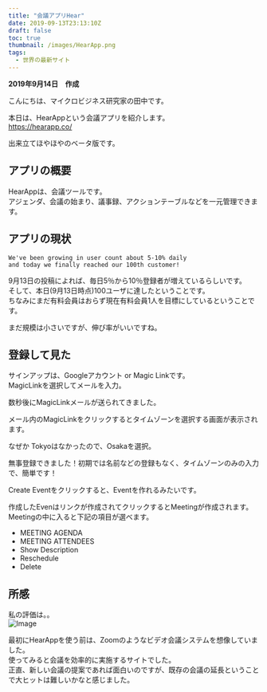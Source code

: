 ```yaml
---
title: "会議アプリHear"
date: 2019-09-13T23:13:10Z
draft: false
toc: true
thumbnail: /images/HearApp.png
tags:
  - 世界の最新サイト
---
```


**2019年9月14日　作成**

こんにちは、マイクロビジネス研究家の田中です。

本日は、HearAppという会議アプリを紹介します。  
https://hearapp.co/

出来立てほやほやのベータ版です。

## アプリの概要
HearAppは、会議ツールです。  
アジェンダ、会議の始まり、議事録、アクションテーブルなどを一元管理できます。

## アプリの現状

```
We've been growing in user count about 5-10% daily   
and today we finally reached our 100th customer!
```

9月13日の投稿によれば、毎日5％から10％登録者が増えているらしいです。   
そして、本日(9月13日時点)100ユーザに達したということです。  
ちなみにまだ有料会員はおらず現在有料会員1人を目標にしているということです。  

まだ規模は小さいですが、伸び率がいいですね。  

## 登録して見た

サインアップは、Googleアカウント or Magic Linkです。  
MagicLinkを選択してメールを入力。  

数秒後にMagicLinkメールが送られてきました。  

メール内のMagicLinkをクリックするとタイムゾーンを選択する画面が表示されます。  

なぜか Tokyoはなかったので、Osakaを選択。   

無事登録できました！初期では名前などの登録もなく、タイムゾーンのみの入力で、簡単です！

Create Eventをクリックすると、Eventを作れるみたいです。  

作成したEvenはリンクが作成されてクリックするとMeetingが作成されます。    
Meetingの中に入ると下記の項目が選べます。  

- MEETING AGENDA
- MEETING ATTENDEES
- Show Description
- Reschedule
- Delete

## 所感

私の評価は。。  
![Image](/images/Star1.png)

最初にHearAppを使う前は、Zoomのようなビデオ会議システムを想像していました。  
使ってみると会議を効率的に実施するサイトでした。  
正直、新しい会議の提案であれば面白いのですが、既存の会議の延長ということで大ヒットは難しいかなと感じました。

